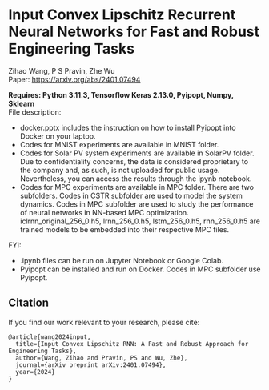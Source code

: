 # Input Convex Lipschitz Recurrent Neural Networks for Fast and Robust Engineering Tasks

Zihao Wang, P S Pravin, Zhe Wu </br>
Paper: https://arxiv.org/abs/2401.07494 </br>

**Requires: Python 3.11.3, Tensorflow Keras 2.13.0, Pyipopt, Numpy, Sklearn** </br>
File description:
* docker.pptx includes the instruction on how to install Pyipopt into Docker on your laptop. </br>
* Codes for MNIST experiments are available in MNIST folder. </br>
* Codes for Solar PV system experiments are available in SolarPV folder. Due to confidentiality concerns, the data is considered proprietary to the company and, as such, is not uploaded for public usage. Nevertheless, you can access the results through the ipynb notebook. </br>
* Codes for MPC experiments are available in MPC folder. There are two subfolders. Codes in CSTR subfolder are used to model the system dynamics. Codes in MPC subfolder are used to study the performance of neural networks in NN-based MPC optimization. iclrnn_original_256_0.h5, lrnn_256_0.h5, lstm_256_0.h5, rnn_256_0.h5 are trained models to be embedded into their respective MPC files.

FYI:
* .ipynb files can be run on Jupyter Notebook or Google Colab.
* Pyipopt can be installed and run on Docker. Codes in MPC subfolder use Pyipopt.

## Citation </br>
If you find our work relevant to your research, please cite:
```
@article{wang2024input,
  title={Input Convex Lipschitz RNN: A Fast and Robust Approach for Engineering Tasks},
  author={Wang, Zihao and Pravin, PS and Wu, Zhe},
  journal={arXiv preprint arXiv:2401.07494},
  year={2024}
}
```
